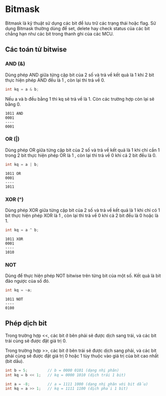 
# Bitmask

Bitmask là kỹ thuật sử dụng các bit để lưu trữ các trạng thái hoặc flag. Sử dụng Bitmask thường dùng để set, delete hay check status của các bit  chẳng hạn như các bit trong thanh ghi của các MCU.

## Các toán tử bitwise

### AND (&)

Dùng phép AND giữa từng cặp bit của 2 số và trả về kết quả là 1 khi 2 bit thực hiện phép AND đều là 1 , còn lại thì trả về 0.

```c
int kq = a & b;
```
Nếu a và b đều bằng 1 thì kq sẽ trả về là 1. Còn các trường hợp còn lại sẽ bằng 0.
```
1011 AND
0001
----
0001
```


### OR (|)

Dùng phép OR giữa từng cặp bit của 2 số và trả về kết quả là 1 khi chỉ cần 1 trong 2 bit thực hiện phép OR là 1 , còn lại thì trả về 0 khi cả 2 bit đều là 0.

```c
int kq = a | b;
```
```
1011 OR
0001
----
1011
```

### XOR (^)
Dùng phép XOR giữa từng cặp bit của 2 số và trả về kết quả là 1 khi chỉ có 1 bit thực hiện phép XOR  là 1 , còn lại thì trả về 0 khi cả 2 bit đều là 0 hoặc là 1.
```c
int kq = a ^ b;
```
```
1011 XOR
0001
----
1010
```

### NOT

Dùng để thực hiện phép NOT bitwise trên từng bit của một số. Kết quả là bit đảo ngược của số đó.

```c
int kq = ~a;
```
```
1011 NOT
----
0100
```

## Phép dịch bit

Trong trường hợp <<, các bit ở bên phải sẽ được dịch sang trái, và các bit trái cùng sẽ được đặt giá trị 0.

Trong trường hợp >>, các bit ở bên trái sẽ được dịch sang phải, và các bit phải cùng sẽ được đặt giá trị 0 hoặc 1 tùy thuộc vào giá trị của bit cao nhất (bit dấu).

```c
int b = 5;         // b = 0000 0101 (dạng nhị phân)
int kq = b << 1;   // kq = 0000 1010 (dịch trái 1 bit)

int a = -8;        // a = 1111 1000 (dạng nhị phân với bit dấu)
int kq = a >> 1;   // kq = 1111 1100 (dịch phải 1 bit)

```
